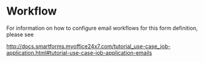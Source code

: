 Workflow
=========
For information on how to configure email workflows for this form definition, please see 

http://docs.smartforms.myoffice24x7.com/tutorial_use-case_job-application.html#tutorial-use-case-job-application-emails